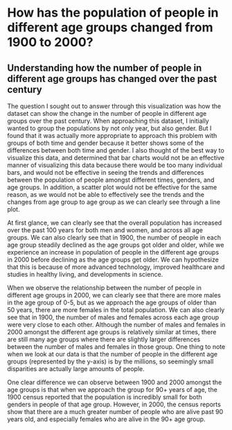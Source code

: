 # How has the population of people in different age groups changed from 1900 to 2000?

## Understanding how the number of people in different age groups has changed over the past century

The question I sought out to answer through this visualization was 
how the dataset can show the change in the number of people in different age groups over the past century. When approaching this dataset, I initially wanted to group the populations by not only year, but also gender. But I found that it was actually more appropriate to approach this problem with groups of both time and gender because it better shows some of the differences between both time and gender. I also thought of the best way to visualize this data, and determined that bar charts would not be an effective manner of visualizing this data because there would be too many individual bars, and would not be effective in seeing the trends and differences between the population of people amongst different times, genders, and age groups. In addition, a scatter plot would not be effective for the same reason, as we would not be able to effectively see the trends and the changes from age group to age group as we can clearly see through a line plot.

At first glance, we can clearly see that the overall population has increased over the past 100 years for both men and women, and across all age groups. We can also clearly see that in 1900, the number of people in each age group steadily declined as the age groups got older and older, while we experience an increase in population of people in the different age groups in 2000 before declining as the age groups get older. We can hypothesize that this is because of more advanced technology, improved healthcare and studies in healthy living, and developments in science.

When we observe the relationship between the number of people in different age groups in 2000, we can clearly see that there are more males in the age group of 0-5, but as we approach the age groups of older than 50 years, there are more females in the total population. We can also clearly see that in 1900, the number of males and females across each age group were very close to each other. Although the number of males and females in 2000 amongst the different age groups is relatively similar at times, there are still many age groups where there are slightly larger differences between the number of males and females in those group. One thing to note when we look at our data is that the number of people in the different age groups (represented by the y-axis) is by the millions, so seemingly small disparities are actually large amounts of people.

One clear difference we can observe between 1900 and 2000 amongst the age groups is that when we approach the group for 90+ years of age, the 1900 census reported that the population is incredibly small for both genders in people of that age group. However, in 2000, the census reports show that there are a much greater number of people who are alive past 90 years old, and especially females who are alive in the 90+ age group.